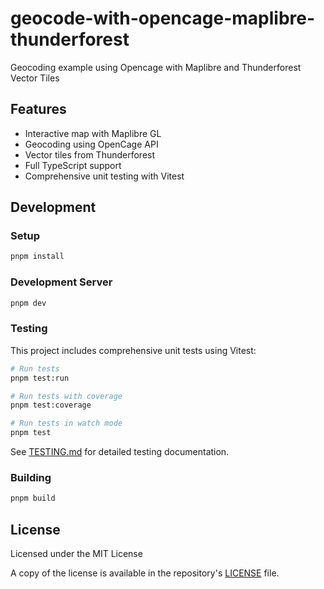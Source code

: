 # geocode-with-opencage-maplibre-thunderforest

Geocoding example using Opencage with Maplibre and Thunderforest Vector Tiles

## Features

- Interactive map with Maplibre GL
- Geocoding using OpenCage API
- Vector tiles from Thunderforest
- Full TypeScript support
- Comprehensive unit testing with Vitest

## Development

### Setup

```bash
pnpm install
```

### Development Server

```bash
pnpm dev
```

### Testing

This project includes comprehensive unit tests using Vitest:

```bash
# Run tests
pnpm test:run

# Run tests with coverage
pnpm test:coverage

# Run tests in watch mode
pnpm test
```

See [TESTING.md](./TESTING.md) for detailed testing documentation.

### Building

```bash
pnpm build
```

## License

Licensed under the MIT License

A copy of the license is available in the repository's [LICENSE](LICENSE) file.

